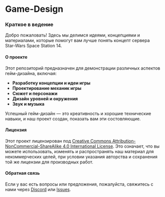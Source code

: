 # Game-Design

### Краткое в ведение

Добро пожаловать! Здесь мы делимся идеями, концепциями и материалами, которые помогут вам лучше понять концепт сервера Star-Wars Space Station 14.

#### О проекте

Этот репозиторий предназначен для демонстрации различных аспектов гейм-дизайна, включая:

- **Разработку концепции и идеи игры**
- **Проектирование механик игры**
- **Сюжет и персонажи**
- **Дизайн уровней и окружения**
- **Звук и музыка**

Успешный гейм-дизайн — это креативность и хорошие технические навыки, и наш проект создан, показать вам эти состовляющие.

#### Лицензия

Этот проект лицензирован под [Creative Commons Attribution-NonCommercial-ShareAlike 4.0 International License](LICENSE). Это означает, что вы можете использовать, изменять и распространять наш материал для некоммерческих целей, при условии указания авторства и сохранения той же лицензии для производных работ.

#### Обратная связь

Если у вас есть вопросы или предложения, пожалуйста, свяжитесь с нами через [Discord]( https://discord.gg/star-wars-ss14) или [Issues](https://github.com/вашрепозиторий/issues).
